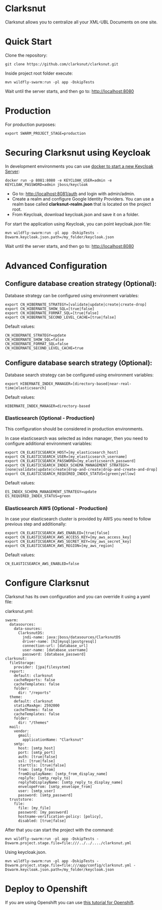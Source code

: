 # Clarksnut
Clarksnut allows you to centralize all your XML-UBL Documents on one site.

# Quick Start
Clone the repository:
```
git clone https://github.com/clarksnut/clarksnut.git
```

Inside project root folder execute:
```
mvn wildfly-swarm:run -pl app -DskipTests
```

Wait until the server starts, and then go to: <http://localhost:8080>

# Production
For production purposes:
```
export SWARM_PROJECT_STAGE=production
```

# Securing Clarksnut using Keycloak
In development environments you can use [docker to start a new Keycloak Server](https://hub.docker.com/r/jboss/keycloak/):
```
docker run -p 8081:8080 -e KEYCLOAK_USER=admin -e KEYCLOAK_PASSWORD=admin jboss/keycloak
```

* Go to: <http://localhost:8081/auth> and login with admin/admin.
* Create a realm and configure Google Identity Providers. You can use a realm base called **clarksnut-realm.json** that is located on the project root.
* From Keycloak, download keycloak.json and save it on a folder.


For start the application using Keycloak, you can point keycloak.json file:
```
mvn wildfly-swarm:run -pl app -DskipTests -Dswarm.keycloak.json.path=/my_folder/keycloak.json
```

Wait until the server starts, and then go to: <http://localhost:8080>

# Advanced Configuration

## Configure database creation strategy (Optional):

Database strategy can be configured using environment variables:
```
export CN_HIBERNATE_STRATEGY=[validate|update|create|create-drop]
export CN_HIBERNATE_SHOW_SQL=[true|false]
export CN_HIBERNATE_FORMAT_SQL=[true|false]
export CN_HIBERNATE_SECOND_LEVEL_CACHE=[true|false]
```

Default values:
```
CN_HIBERNATE_STRATEGY=update
CN_HIBERNATE_SHOW_SQL=false
CN_HIBERNATE_FORMAT_SQL=false
CN_HIBERNATE_SECOND_LEVEL_CACHE=true
```

## Configure database search strategy (Optional):

Database search strategy can be configured using environment variables:
```
export HIBERNATE_INDEX_MANAGER=[directory-based|near-real-time|elasticsearch]
```
Default values:
```
HIBERNATE_INDEX_MANAGER=directory-based
```

### Elasticsearch (Optional - Production)
This configuration should be considered in production environments.

In case elasticsearch was selected as index manager, then you need to configure additional environment variables:
```
export CN_ELASTICSEARCH_HOST=[my_elasticsearch_host]
export CN_ELASTICSEARCH_USER=[my_elasticsearch_username]
export CN_ELASTICSEARCH_PASSWORD=[my_elasticsearch_password]
export CN_ELASTICSEARCH_INDEX_SCHEMA_MANAGEMENT_STRATEGY=[none|validate|update|create|drop-and-create|drop-and-create-and-drop]
export CN_ELASTICSEARCH_REQUIRED_INDEX_STATUS=[green|yellow]
```
Default values:
```
ES_INDEX_SCHEMA_MANAGEMENT_STRATEGY=update
ES_REQUIRED_INDEX_STATUS=green
```

### Elasticsearch AWS (Optional - Production)
In case your elasticsearch cluster is provided by AWS you need to follow previous step and additionally:

```
export CN_ELASTICSEARCH_AWS_ENABLED=[true|false]
export CN_ELASTICSEARCH_AWS_ACCESS_KEY=[my_aws_access_key]
export CN_ELASTICSEARCH_AWS_SECRET_KEY=[my_aws_secret_key]
export CN_ELASTICSEARCH_AWS_REGION=[my_aws_region]
```

Default values:
```
CN_ELASTICSEARCH_AWS_ENABLED=false
```      

# Configure Clarksnut
Clarksnut has its own configuration and you can override it using a yaml file:

clarksnut.yml:

```
swarm:
  datasources:
    data-sources:
      ClarksnutDS:
        jndi-name: java:jboss/datasources/ClarksnutDS
        driver-name: [h2|mysql|postgresql]
        connection-url: [database_url]
        user-name: [database_username]
        password: [database_password]
clarksnut:
  fileStorage:
    provider: [jpa|filesystem]
  report:
    default: clarksnut
    cacheReports: false
    cacheTemplates: false
    folder:
      dir: "/reports"
  theme:
    default: clarksnut
    staticMaxAge: 2592000
    cacheThemes: false
    cacheTemplates: false
    folder:
      dir: "/themes"
  mail:
    vendor:
      gmail:
        applicationName: "Clarksnut"
    smtp:
      host: [smtp_host]
      port: [smtp_port]
      auth: [true|false]
      ssl: [true|false]
      starttls: [true|false]      
      from: [smtp_from]
      fromDisplayName: [smtp_from_display_name]
      replyTo: [smtp_reply_to]
      replyToDisplayName: [smtp_reply_to_display_name]
      envelopeFrom: [smtp_envelope_from]
      user: [smtp_user]
      password: [smtp_password]
  truststore:
    file:
      file: [my_file]
      password: [my_password]
      hostname-verification-policy: [policy],
      disabled: [true|false]
``` 

After that you can start the project with the command:

```
mvn wildfly-swarm:run -pl app -DskipTests -Dswarm.project.stage.file=file:///../../..../clarksnut.yml
```

Using keycloak.json.

```
mvn wildfly-swarm:run -pl app -DskipTests -Dswarm.project.stage.file=file:///app/config/clarksnut.yml -Dswarm.keycloak.json.path=/my_folder/keycloak.json
```

# Deploy to Openshift
If you are using Openshift you can use [this tutorial for Openshift](https://github.com/clarksnut/clarksnut/blob/master/docs/openshift.md).
